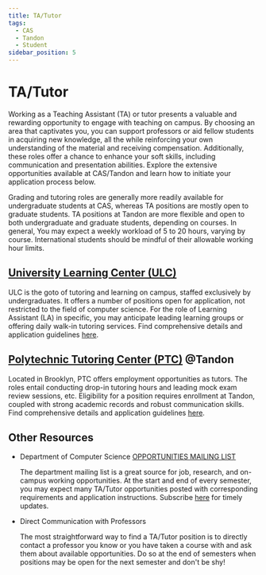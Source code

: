 ```yaml
---
title: TA/Tutor
tags:
  - CAS
  - Tandon
  - Student
sidebar_position: 5
---
```


# TA/Tutor

Working as a Teaching Assistant (TA) or tutor presents a valuable and rewarding opportunity to engage with teaching on campus. By choosing an area that captivates you, you can support professors or aid fellow students in acquiring new knowledge, all the while reinforcing your own understanding of the material and receiving compensation. Additionally, these roles offer a chance to enhance your soft skills, including communication and presentation abilities. Explore the extensive opportunities available at CAS/Tandon and learn how to initiate your application process below.

Grading and tutoring roles are generally more readily available for undergraduate students at CAS, whereas TA positions are mostly open to graduate students. TA positions at Tandon are more flexible and open to both undergraduate and graduate students, depending on courses. In general, You may expect a weekly workload of 5 to 20 hours, varying by course. International students should be mindful of their allowable working hour limits.

## [University Learning Center (ULC)](https://www.nyu.edu/students/academic-services/undergraduate-advisement/academic-resource-center/tutoring-and-learning.html)

ULC is the goto of tutoring and learning on campus, staffed exclusively by undergraduates. It offers a number of positions open for application, not restricted to the field of computer science. For the role of Learning Assistant (LA) in specific, you may anticipate leading learning groups or offering daily walk-in tutoring services. Find comprehensive details and application guidelines [here](https://www.nyu.edu/students/academic-services/undergraduate-advisement/academic-resource-center/tutoring-and-learning/work-for-the-ulc.html#LA).

## [Polytechnic Tutoring Center (PTC)](https://engineering.nyu.edu/academics/undergraduate/tutoring-center) @Tandon

Located in Brooklyn, PTC offers employment opportunities as tutors. The roles entail conducting drop-in tutoring hours and leading mock exam review sessions, etc. Eligibility for a position requires enrollment at Tandon, coupled with strong academic records and robust communication skills. Find comprehensive details and application guidelines [here](https://engineering.nyu.edu/academics/undergraduate/tutoring-center/employment-opportunities).

## Other Resources

- Department of Computer Science [OPPORTUNITIES MAILING LIST](https://cs.nyu.edu/home/undergrad/opportunities.html)
  
  The department mailing list is a great source for job, research, and on-campus working opportunities. At the start and end of every semester, you may expect many TA/Tutor opportunities posted with corresponding requirements and application instructions. Subscribe [here](https://cs.nyu.edu/mailman/listinfo/opportunities) for timely updates.

- Direct Communication with Professors

  The most straightforward way to find a TA/Tutor position is to directly contact a professor you know or you have taken a course with and ask them about available opportunities. Do so at the end of semesters when positions may be open for the next semester and don't be shy!
